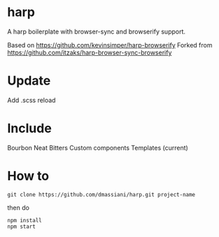 harp
===============

A harp boilerplate with browser-sync and browserify support.

Based on https://github.com/kevinsimper/harp-browserify
Forked from https://github.com/itzaks/harp-browser-sync-browserify

Update
===============
Add .scss reload

Include
===============
Bourbon
Neat
Bitters
Custom components
Templates (current)

How to
===============

```
git clone https://github.com/dmassiani/harp.git project-name
```

then do

```
npm install
npm start
```
